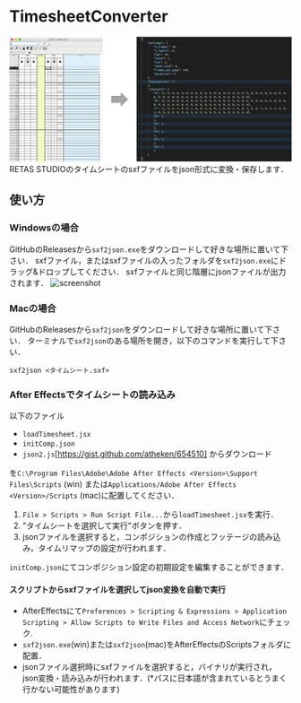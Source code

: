 # TimesheetConverter

![teaser](images/teaser.png)
RETAS STUDIOのタイムシートのsxfファイルをjson形式に変換・保存します．

## 使い方
### Windowsの場合
GitHubのReleasesから`sxf2json.exe`をダウンロードして好きな場所に置いて下さい．
sxfファイル，またはsxfファイルの入ったフォルダを`sxf2json.exe`にドラッグ&ドロップしてください．
sxfファイルと同じ階層にjsonファイルが出力されます．
![screenshot](images/screenshot.gif)

### Macの場合
GitHubのReleasesから`sxf2json`をダウンロードして好きな場所に置いて下さい．
ターミナルで`sxf2json`のある場所を開き，以下のコマンドを実行して下さい．
```
sxf2json <タイムシート.sxf>
```

### After Effectsでタイムシートの読み込み
以下のファイル
- `loadTimesheet.jsx`
- `initComp.json`
- `json2.js`[https://gist.github.com/atheken/654510] からダウンロード

を`C:\Program Files\Adobe\Adobe After Effects <Version>\Support Files\Scripts` (win) または`Applications/Adobe After Effects <Version>/Scripts` (mac)に配置してください．


1. `File > Scripts > Run Script File...`から`loadTimesheet.jsx`を実行．
2. "タイムシートを選択して実行"ボタンを押す．
3. jsonファイルを選択すると，コンポジションの作成とフッテージの読み込み，タイムリマップの設定が行われます．

`initComp.json`にてコンポジション設定の初期設定を編集することができます．

#### スクリプトからsxfファイルを選択してjson変換を自動で実行
- AfterEffectsにて`Preferences > Scripting & Expressions > Application Scripting > Allow Scripts to Write Files and Access Network`にチェック.
- `sxf2json.exe`(win)または`sxf2json`(mac)をAfterEffectsのScriptsフォルダに配置．
- jsonファイル選択時にsxfファイルを選択すると，バイナリが実行され，json変換・読み込みが行われます．(*パスに日本語が含まれているとうまく行かない可能性があります)